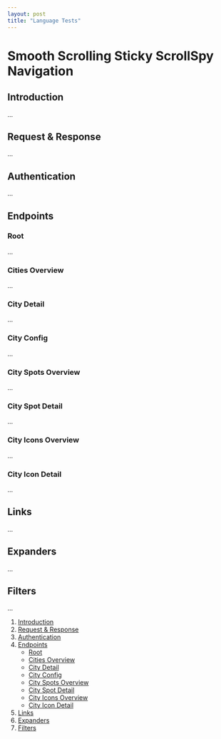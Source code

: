 ```yaml
---
layout: post
title: "Language Tests"
---
```

<main>
	<div>
		<h1>Smooth Scrolling Sticky ScrollSpy Navigation</h1>
		<section id="introduction">
			<h2>Introduction</h2>
			<p>…</p>
		</section>
		<section id="request-response">
			<h2>Request &amp; Response</h2>
			<p>…</p>
		</section>
		<section id="authentication">
			<h2>Authentication</h2>
			<p>…</p>
		</section>
		<section id="endpoints">
			<h2>Endpoints</h2>
			<section id="endpoints--root">
				<h3>Root</h3>
				<p>…</p>
			</section>
			<section id="endpoints--cities-overview">
				<h3>Cities Overview</h3>
				<p>…</p>
			</section>
			<section id="endpoints--city-detail">
				<h3>City Detail</h3>
				<p>…</p>
			</section>
			<section id="endpoints--city-config">
				<h3>City Config</h3>
				<p>…</p>
			</section>
			<section id="endpoints--city-spots-overview">
				<h3>City Spots Overview</h3>
				<p>…</p>
			</section>
			<section id="endpoints--city-spot-detail">
				<h3>City Spot Detail</h3>
				<p>…</p>
			</section>
			<section id="endpoints--city-icons-overview">
				<h3>City Icons Overview</h3>
				<p>…</p>
			</section>
			<section id="endpoints--city-icon-detail">
				<h3>City Icon Detail</h3>
				<p>…</p>
			</section>
		</section>
		<section id="links">
			<h2>Links</h2>
			<p>…</p>
		</section>
		<section id="expanders">
			<h2>Expanders</h2>
			<p>…</p>
		</section>
		<section id="filters">
			<h2>Filters</h2>
			<p>…</p>
		</section>
	</div>
	<nav class="section-nav">
		<ol>
			<li><a href="#introduction">Introduction</a></li>
			<li><a href="#request-response">Request &amp; Response</a></li>
			<li><a href="#authentication">Authentication</a></li>
			<li><a href="#endpoints">Endpoints</a>
				<ul>
					<li class=""><a href="#endpoints--root">Root</a></li>
					<li class=""><a href="#endpoints--cities-overview">Cities Overview</a></li>
					<li class=""><a href="#endpoints--city-detail">City Detail</a></li>
					<li class=""><a href="#endpoints--city-config">City Config</a></li>
					<li class=""><a href="#endpoints--city-spots-overview">City Spots Overview</a></li>
					<li class=""><a href="#endpoints--city-spot-detail">City Spot Detail</a></li>
					<li class=""><a href="#endpoints--city-icons-overview">City Icons Overview</a></li>
					<li class=""><a href="#endpoints--city-icon-detail">City Icon Detail</a></li>
				</ul>
			</li>
			<li class=""><a href="#links">Links</a></li>
			<li class=""><a href="#expanders">Expanders</a></li>
			<li class=""><a href="#filters">Filters</a></li>
		</ol>
	</nav>
</main>
